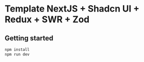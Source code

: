 # Template NextJS + Shadcn UI + Redux + SWR + Zod

## Getting started

```bash
npm install
npm run dev
```
